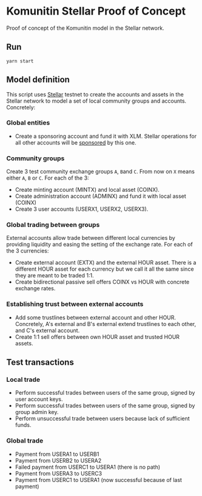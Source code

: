 # Komunitin Stellar Proof of Concept
Proof of concept of the Komunitin model in the Stellar network. 

## Run 
```
yarn start
```

## Model definition
This script uses [Stellar](https://stellar.org) testnet to create the accounts and assets in the Stellar network to model a set of local community groups and accounts. Concretely:
### Global entities
 - Create a sponsoring account and fund it with XLM. Stellar operations for all other accounts will be [sponsored](https://developers.stellar.org/docs/learn/encyclopedia/sponsored-reserves) by this one.
### Community groups
Create 3 test community exchange groups `A`, `B`and `C`. From now on `X` means either `A`, `B` or `C`. For each of the 3:
 - Create minting account (MINTX) and local asset (COINX).
 - Create administration account (ADMINX) and fund it with local asset (COINX)
 - Create 3 user accounts (USERX1, USERX2, USERX3).
### Global trading between groups
External accounts allow trade between different local currencies by providing liquidity and easing the setting of the exchange rate. For each of the 3 currencies:
 - Create external account (EXTX) and the external HOUR asset. There is a different HOUR asset for each currency but we call it all the same since they are meant to be traded 1:1.
 - Create bidirectional passive sell offers COINX vs HOUR with concrete exchange rates.

### Establishing trust between external accounts
- Add some trustlines between external account and other HOUR. Concretely, A's external and B's external extend trustlines to each other, and C's external account.
- Create 1:1 sell offers between own HOUR asset and trusted HOUR assets.

## Test transactions
### Local trade
 - Perform successful trades between users of the same group, signed by user account keys.
 - Perform successful trades between users of the same group, signed by group admin key.
 - Perform unsuccessful trade between users because lack of sufficient funds.

### Global trade
 - Payment from USERA1 to USERB1
 - Payment from USERB2 to USERA2
 - Failed payment from USERC1 to USERA1 (there is no path)
 - Payment from USERA3 to USERC3
 - Payment from USERC1 to USERA1 (now successful because of last payment)
